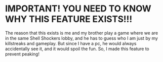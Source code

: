 # IMPORTANT! YOU NEED TO KNOW WHY THIS FEATURE EXISTS!!!
The reason that this exists is me and my brother play a game where we are in the same Shell Shockers lobby, and he has to guess who I am just by my killstreaks and gameplay. But since I have a pc, he would always accidentally see it, and it would spoil the fun. So, I made this feature to prevent peaking!